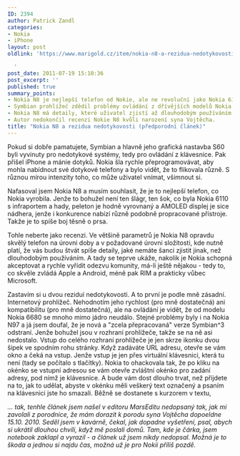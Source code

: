 ```yaml
---
ID: 2394
author: Patrick Zandl
categories:
- Nokia
- iPhone
layout: post
oldlink: 'https://www.marigold.cz/item/nokia-n8-a-rezidua-nedotykovosti-predporodni-clanek

  '
post_date: 2011-07-19 15:10:36
post_excerpt: ''
published: true
summary_points:
- Nokia N8 je nejlepší telefon od Nokie, ale ne revoluční jako Nokia 6110.
- Symbian prohlížeč zdědil problémy ovládání z dřívějších modelů Nokia.
- Nokia N8 má detaily, které uživatel zjistí až dlouhodobým používáním.
- Autor nedokončil recenzi Nokie N8 kvůli narození syna Vojtěcha.
title: "Nokia N8 a rezidua nedotykovosti (předporodní článek)"
---
```


Pokud si dobře pamatujete, Symbian a hlavně jeho grafická nastavba S60 byli vyvinuty pro nedotykové systémy, tedy pro ovládání z klávesnice. Pak přišel iPhone a mánie dotyků. Nokia šla rychle přeprogramovávat, aby mohla nabídnout své dotykové telefony a bylo vidět, že to flikovala různě. S různou mírou intenzity toho, co může uživatel vnímat, všimnout si. 

Nafasoval jsem Nokia N8 a musím souhlasit, že je to nejlepší telefon, co Nokia vyrobila. Jenže to bohužel není ten šlágr, ten šok, co byla Nokia 6110 s infraportem a hady, peleton je hodně vyrovnaný a AMOLED displej je sice nádhera, jenže i konkurence nabízí různě podobně propracované přístroje. Takže je to spíše boj těsně o prsa. 

Tohle neberte jako recenzi. Ve většině parametrů je Nokia N8 opravdu skvělý telefon na úrovni doby a v požadované úrovni složitosti, kde nutně platí, že vás budou štvát spíše detaily, jaké nemáte šanci zjistit jinak, než dlouhodobým používáním. A tady se teprve ukáže, nakolik je Nokia schopná akceptovat a rychle vyřídit odezvu komunity, má-li ještě nějakou - tedy to, co skvěle zvládá Apple a Android, méně pak RIM a prakticky vůbec Microsoft. 

Zastavím si u dvou reziduí nedotykovosti. A to první je podle mně zásadní. Internetový prohlížeč. Nehodnotím jeho rychlost (pro mně dostatečná) ani kompatibilitu (pro mně dostatečná), ale na ovládání je vidět, že od modelu Nokia 6680 se mnoho mimo jádro neudálo. Stejné problémy byly i na Nokia N97 a já jsem doufal, že je nová a "zcela přepracovaná" verze Symbian^3 odstraní. Jenže bohužel jsou v rozhraní prohlížeče, takže se na ně asi nedostalo. Vstup do celého rozhraní prohlížeče je jen skrze ikonku dvou šipek ve spodním rohu stránky. Když zadáváte URL adresu, otevře se vám okno a čeká na vstup. Jenže vstup je jen přes virtuální klávesnici, která tu není (tady se počítalo s tlačítky). Nokia to ohackovala tak, že po kliku na okénko se vstupní adresou se vám otevře  zvláštní okénko pro zadání adresy, pod nímž je klávesnice. A bude vám dost dlouho trvat, než přijdete na to, jak to udělat, abyste v okénku měli veškerý text označený a psaním na klávesnici jste ho smazali. Běžně se dostanete s kurzorem v textu, 

<em>... tak, tenhle článek jsem našel v editoru MarsEditu nedopsaný tak, jak mi zavolali z porodnice, že mám dorazit k porodu syna Vojtěcha dopoeldne 15.10. 2010. Seděl jsem v kavárně, čekal, jak dopadne vyšetření, psal, abych si ukrátil dlouhou chvíli, když mě poslali domů. Tam, kde je čárka, jsem notebook zaklapl a vyrazil - a článek už jsem nikdy nedopsal. Možná je to škoda a jednou si najdu čas, možná už je pro Nokii příliš pozdě. </em>